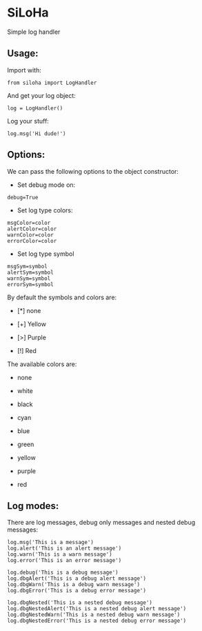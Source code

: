 SiLoHa
======

Simple log handler

## Usage:

Import with:

```
from siloha import LogHandler
```

And get your log object:

```
log = LogHandler()
```

Log your stuff:

```
log.msg('Hi dude!')
```


## Options:
We can pass the following options to the object constructor:

* Set debug mode on:

```
debug=True
```

* Set log type colors:

```
msgColor=color
alertColor=color
warnColor=color
errorColor=color
```

* Set log type symbol

```
msgSym=symbol
alertSym=symbol
warnSym=symbol
errorSym=symbol
```

By default the symbols and colors are:

* [*] none

* [+] Yellow

* [>] Purple

* [!] Red

The available colors are:

* none

* white

* black

* cyan

* blue

* green

* yellow

* purple

* red

## Log modes:

There are log messages, debug only messages and nested debug messages:

```
log.msg('This is a message')
log.alert('This is an alert message')
log.warn('This is a warn message')
log.error('This is an error message')

log.debug('This is a debug message')
log.dbgAlert('This is a debug alert message')
log.dbgWarn('This is a debug warn message')
log.dbgError('This is a debug error message')

log.dbgNested('This is a nested debug message')
log.dbgNestedAlert('This is a nested debug alert message')
log.dbgNestedWarn('This is a nested debug warn message')
log.dbgNestedError('This is a nested debug error message')
```